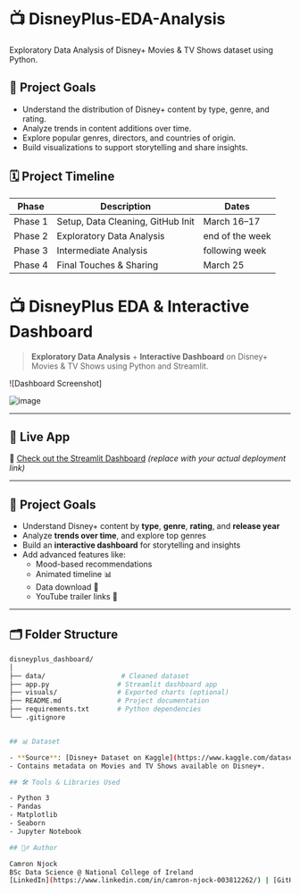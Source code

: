 
# 📺 DisneyPlus-EDA-Analysis

Exploratory Data Analysis of Disney+ Movies & TV Shows dataset using Python.

## 🎯 Project Goals

- Understand the distribution of Disney+ content by type, genre, and rating.
- Analyze trends in content additions over time.
- Explore popular genres, directors, and countries of origin.
- Build visualizations to support storytelling and share insights.

## 🗓️ Project Timeline

| Phase | Description | Dates |
|-------|-------------|-------|
| Phase 1 | Setup, Data Cleaning, GitHub Init | March 16–17 |
| Phase 2 | Exploratory Data Analysis | end of the week |
| Phase 3 | Intermediate Analysis | following week |
| Phase 4 | Final Touches & Sharing | March 25|

# 📺 DisneyPlus EDA & Interactive Dashboard

> **Exploratory Data Analysis** + **Interactive Dashboard** on Disney+ Movies & TV Shows using Python and Streamlit.

![Dashboard Screenshot]

![image](https://github.com/user-attachments/assets/4179a891-cebb-4226-b47c-586d2daefc08)

---

## 🚀 Live App

🔗 [Check out the Streamlit Dashboard](https://share.streamlit.io/your-link) *(replace with your actual deployment link)*

---

## 🎯 Project Goals

- Understand Disney+ content by **type**, **genre**, **rating**, and **release year**
- Analyze **trends over time**, and explore top genres
- Build an **interactive dashboard** for storytelling and insights
- Add advanced features like:
  - Mood-based recommendations
  - Animated timeline 📊
  - Data download 📂
  - YouTube trailer links 🎥

---

## 🗂️ Folder Structure

```bash
disneyplus_dashboard/
│
├── data/                   # Cleaned dataset
├── app.py                 # Streamlit dashboard app
├── visuals/               # Exported charts (optional)
├── README.md              # Project documentation
├── requirements.txt       # Python dependencies
└── .gitignore


## 📊 Dataset

- **Source**: [Disney+ Dataset on Kaggle](https://www.kaggle.com/datasets/shivamb/disney-movies-and-tv-shows)
- Contains metadata on Movies and TV Shows available on Disney+.

## 🛠️ Tools & Libraries Used

- Python 3
- Pandas
- Matplotlib
- Seaborn
- Jupyter Notebook

## 🙋‍♂️ Author

Camron Njock  
BSc Data Science @ National College of Ireland  
[LinkedIn](https://www.linkedin.com/in/camron-njock-003812262/) | [GitHub](https://github.com/cam-spec)
